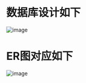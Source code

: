 ﻿﻿﻿﻿
# 数据库设计如下﻿

![image](https://github.com/resisterdkdk/Mini-Program-for-used-books/raw/master/7_design/7_2_DatabaseDesign/7_2_DatabaseDesign1.png)

# ER图对应如下

![image](https://github.com/resisterdkdk/Mini-Program-for-used-books/raw/master/7_design/7_2_DatabaseDesign/7_2_DatabaseDesign2.png)
